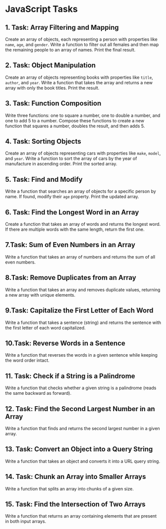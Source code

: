 # JavaScript Tasks

## 1. Task: Array Filtering and Mapping
Create an array of objects, each representing a person with properties like `name`, `age`, and `gender`. Write a function to filter out all females and then map the remaining people to an array of names. Print the final result.

## 2. Task: Object Manipulation
Create an array of objects representing books with properties like `title`, `author`, and `year`. Write a function that takes the array and returns a new array with only the book titles. Print the result.

## 3. Task: Function Composition
Write three functions: one to square a number, one to double a number, and one to add 5 to a number. Compose these functions to create a new function that squares a number, doubles the result, and then adds 5.

## 4. Task: Sorting Objects
Create an array of objects representing cars with properties like `make`, `model`, and `year`. Write a function to sort the array of cars by the year of manufacture in ascending order. Print the sorted array.

## 5. Task: Find and Modify
Write a function that searches an array of objects for a specific person by name. If found, modify their `age` property. Print the updated array.

## 6. Task: Find the Longest Word in an Array
Create a function that takes an array of words and returns the longest word. If there are multiple words with the same length, return the first one.

## 7.Task: Sum of Even Numbers in an Array
Write a function that takes an array of numbers and returns the sum of all even numbers.

## 8.Task: Remove Duplicates from an Array
Write a function that takes an array and removes duplicate values, returning a new array with unique elements.

## 9.Task: Capitalize the First Letter of Each Word
Write a function that takes a sentence (string) and returns the sentence with the first letter of each word capitalized.

## 10.Task: Reverse Words in a Sentence
Write a function that reverses the words in a given sentence while keeping the word order intact.


## 11. Task: Check if a String is a Palindrome
Write a function that checks whether a given string is a palindrome (reads the same backward as forward).

## 12. Task: Find the Second Largest Number in an Array
Write a function that finds and returns the second largest number in a given array.

## 13. Task: Convert an Object into a Query String
Write a function that takes an object and converts it into a URL query string.

## 14. Task: Chunk an Array into Smaller Arrays
Write a function that splits an array into chunks of a given size.

## 15. Task: Find the Intersection of Two Arrays
Write a function that returns an array containing elements that are present in both input arrays.
